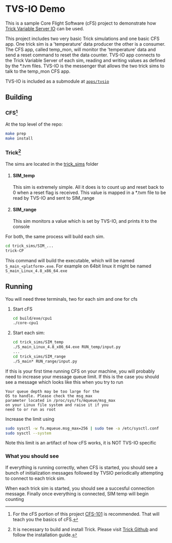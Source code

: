 # TVS-IO Demo
This is a sample Core Flight Software (cFS) project to demonstrate how [Trick Variable Server IO](https://github.com/nasa/tvsio) can be used.

This project includes two very basic Trick simulations and one basic CFS app. One trick sim is a 'temperature' data producer the other is a consumer. The CFS app, called temp_mon, will monitor the 'temperature' data and send a reset command to reset the data counter. TVS-IO app connects to the Trick Variable Server of each sim, reading and writing values as defined by the \*.tvm files. TVS-IO is the messenger that allows the two trick sims to talk to the temp_mon CFS app. 

TVS-IO is included as a submodule at [`apps/tvsio`](apps)

## Building
### CFS[^1]
At the top level of the repo:
```bash
make prep
make install
```
### Trick[^2]

The sims are located in the [trick_sims](trick_sims) folder

 
1. #### SIM_temp
   This sim is extremely simple. All it does is to count up and reset back to 0 when a reset flag is received. This value is mapped in a \*.tvm file to be read by TVS-IO and sent to SIM_range


2. #### SIM_range
   This sim monitors a value which is set by TVS-IO, and prints it to the console
   
For both, the same process will build each sim.
   ```bash
   cd trick_sims/SIM_...
   trick-CP
   ```
   This command will build the executable, which will be named `S_main_<platform>.exe`. For example on 64bit linux it might be named `S_main_Linux_4.8_x86_64.exe`

## Running
You will need three terminals, two for each sim and one for cfs
1. Start cFS
   ```bash
   cd build/exe/cpu1
   ./core-cpu1
   ```
2. Start each sim:
   ```bash
   cd trick_sims/SIM_temp
   ./S_main_Linux_4.8_x86_64.exe RUN_temp/input.py
   ...
   cd trick_sims/SIM_range
   ./S_main* RUN_range/input.py
   ```
If this is your first time running CFS on your machine, you will probably need to increase your message queue limit. If this is the case you should see a message which looks like this when you try to run
```
Your queue depth may be too large for the
OS to handle. Please check the msg_max
parameter located in /proc/sys/fs/mqueue/msg_max
on your Linux file system and raise it if you
need to or run as root
```
Increase the limit using
```bash
sudo sysctl -w fs.mqueue.msg_max=256 | sudo tee -a /etc/sysctl.conf
sudo sysctl --system
```
Note this limit is an artifact of how cFS works, it is NOT TVS-IO specific
### What you should see
If everything is running correctly, when CFS is started, you should see a bunch of initialization messages followed by TVSIO periodically attempting to connect to each trick sim.

When each trick sim is started, you should see a succesful connection message. Finally once everything is connected, SIM temp will begin counting



[^1]: For the cFS portion of this project [CFS-101](https://github.com/nasa/CFS-101) is recommended. That will teach you the basics of cFS.
[^2]: It is necessary to build and install Trick. Please visit [Trick Github](https://github.com/nasa/trick) and follow the installation guide.
